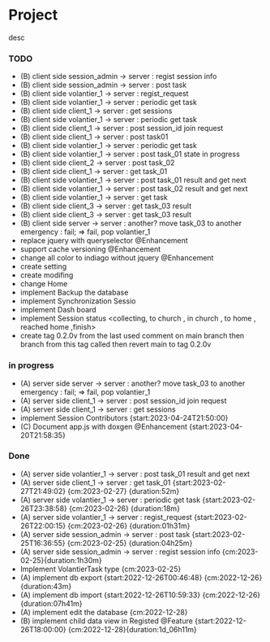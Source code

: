 # Project
desc

### TODO

- (B) client side     session_admin -> server : regist session info  
- (B) client side     session_admin -> server : post task  
- (B) client side     volantier_1   -> server : regist_request  
- (B) client side     volantier_1   -> server : periodic get task  
- (B) client side     client_1      -> server : get sessions  
- (B) client side     volantier_1   -> server : periodic get task  
- (B) client side     client_1      -> server : post session_id join request  
- (B) client side     client_1      -> server : post task01  
- (B) client side     volantier_1   -> server : periodic get task  
- (B) client side     volantier_1   -> server : post task_01 state in progress  
- (B) client side     client_2      -> server : post task_02  
- (B) client side     client_1      -> server : get task_01  
- (B) client side     volantier_1   -> server : post task_01 result and get next  
- (B) client side     volantier_1   -> server : post task_02 result and get next  
- (B) client side     volantier_1   -> server : get task  
- (B) client side     client_3      -> server : get task_03 result  
- (B) client side     client_3      -> server : get task_03 result  
- (B) client side     server        -> server : another? move task_03 to another emergency : fail; => fail, pop volantier_1  
- replace jquery with queryselector @Enhancement  
- support cache versioning @Enhancement  
- change all color to indiago without jquery @Enhancement  
- create setting  
- create modifing  
- change Home  
- implement Backup the database  
- implement Synchronization Sessio  <multiple persons can work togethe>  
- implement Dash board  
- implement Session status <collecting, to church , in church , to home , reached home ,finish>  
- create tag 0.2.0v from the last used comment on main branch then branch from this tag called then revert main to tag 0.2.0v  

### in progress

- (A) server side     server        -> server : another? move task_03 to another emergency : fail; => fail, pop volantier_1  
- (A) server side     client_1      -> server : post session_id join request  
- (A) server side     client_1      -> server : get sessions  
- implement Session Contributors  {start:2023-04-24T21:50:00}  
- (C) Document app.js with doxgen @Enhancement {start:2023-04-20T21:58:35}  

### Done

- (A) server side     volantier_1   -> server : post task_01 result and get next  
- (A) server side     client_1      -> server : get task_01  {start:2023-02-27T21:49:02} {cm:2023-02-27} {duration:52m}  
- (A) server side     volantier_1   -> server : periodic get task  {start:2023-02-26T23:38:58} {cm:2023-02-26} {duration:18m}  
- (A) server side     volantier_1   -> server : regist_request  {start:2023-02-26T22:00:15} {cm:2023-02-26} {duration:01h31m}  
- (A) server side     session_admin -> server : post task  {start:2023-02-25T16:36:55} {cm:2023-02-25} {duration:04h25m}  
- (A) server side     session_admin -> server : regist session info {cm:2023-02-25}{duration:1h30m}  
- Implement VolantierTask type  {cm:2023-02-25}  
- (A) implement db export  {start:2022-12-26T00:46:48} {cm:2022-12-26} {duration:43m}  
- (A) implement db import  {start:2022-12-26T10:59:33} {cm:2022-12-26} {duration:07h41m}  
- (A) implement edit the database  {cm:2022-12-28}  
- (B) implement child data view in Registed @Feature {start:2022-12-26T18:00:00} {cm:2022-12-28}{duration:1d_06h11m}  

